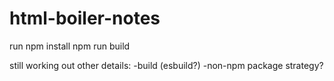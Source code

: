 # html-boiler-notes

run 
npm install
npm run build

still working out other details:
-build (esbuild?)
-non-npm package strategy?
